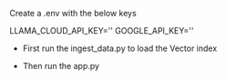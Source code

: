 Create a .env with the below keys

LLAMA_CLOUD_API_KEY='<your llamacloud api key for LlamaParse>'
GOOGLE_API_KEY='<your Google Gemini API key>'

- First run the ingest_data.py to load the Vector index

- Then run the app.py
